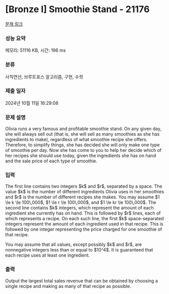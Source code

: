 # [Bronze I] Smoothie Stand - 21176 

[문제 링크](https://www.acmicpc.net/problem/21176) 

### 성능 요약

메모리: 51116 KB, 시간: 196 ms

### 분류

사칙연산, 브루트포스 알고리즘, 구현, 수학

### 제출 일자

2024년 10월 11일 16:29:08

### 문제 설명

<p>Olivia runs a very famous and profitable smoothie stand. On any given day, she will always sell out (that is, she will sell as many smoothies as she has ingredients to make), regardless of what smoothie recipe she offers. Therefore, to simplify things, she has decided she will only make one type of smoothie per day. Now she has come to you to help her decide which of her recipes she should use today, given the ingredients she has on hand and the sale price of each type of smoothie.</p>

### 입력 

 <p>The first line contains two integers $k$ and $r$, separated by a space. The value $k$ is the number of different ingredients Olivia uses in her smoothies and $r$ is the number of different recipes she makes. You may assume $1 \le k \le 100\,000$, $1 \le r \le 100\,000$, and $1 \le kr \le 100\,000$. The second line contains $k$ integers, which represent the amount of each ingredient she currently has on hand. This is followed by $r$ lines, each of which represents a recipe. On each such line, the first $k$ space-separated integers represent the amount of each ingredient used in that recipe. This is followed by one integer representing the price charged for one smoothie of that recipe.</p>

<p>You may assume that all values, except possibly $k$ and $r$, are nonnegative integers less than or equal to $10^4$. It is guaranteed that each recipe uses at least one ingredient.</p>

### 출력 

 <p>Output the largest total sales revenue that can be obtained by choosing a single recipe and making as many of that recipe as possible.</p>

